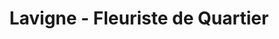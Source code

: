 ---
title: "Lavigne - Fleuriste de Quartier"
url: /montreal/lavigne-fleuriste-de-quartier/
shop: Blumen
---